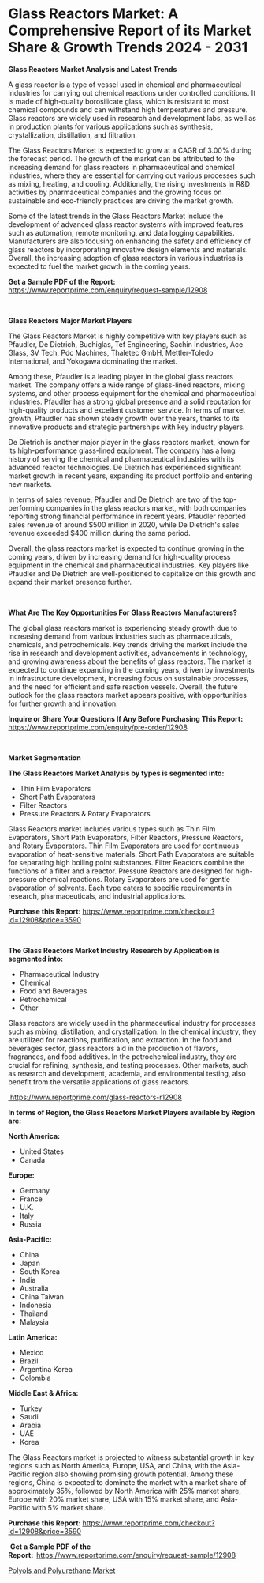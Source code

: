 <p><h1>Glass Reactors Market: A Comprehensive Report of its Market Share & Growth Trends 2024 - 2031</h1></p><p><strong>Glass Reactors Market Analysis and Latest Trends</strong></p>
<p><p>A glass reactor is a type of vessel used in chemical and pharmaceutical industries for carrying out chemical reactions under controlled conditions. It is made of high-quality borosilicate glass, which is resistant to most chemical compounds and can withstand high temperatures and pressure. Glass reactors are widely used in research and development labs, as well as in production plants for various applications such as synthesis, crystallization, distillation, and filtration.</p><p>The Glass Reactors Market is expected to grow at a CAGR of 3.00% during the forecast period. The growth of the market can be attributed to the increasing demand for glass reactors in pharmaceutical and chemical industries, where they are essential for carrying out various processes such as mixing, heating, and cooling. Additionally, the rising investments in R&D activities by pharmaceutical companies and the growing focus on sustainable and eco-friendly practices are driving the market growth.</p><p>Some of the latest trends in the Glass Reactors Market include the development of advanced glass reactor systems with improved features such as automation, remote monitoring, and data logging capabilities. Manufacturers are also focusing on enhancing the safety and efficiency of glass reactors by incorporating innovative design elements and materials. Overall, the increasing adoption of glass reactors in various industries is expected to fuel the market growth in the coming years.</p></p>
<p><strong>Get a Sample PDF of the Report:&nbsp;</strong> <a href="https://www.reportprime.com/enquiry/request-sample/12908">https://www.reportprime.com/enquiry/request-sample/12908</a></p>
<p>&nbsp;</p>
<p><strong>Glass Reactors Major Market Players</strong></p>
<p><p>The Glass Reactors Market is highly competitive with key players such as Pfaudler, De Dietrich, Buchiglas, Tef Engineering, Sachin Industries, Ace Glass, 3V Tech, Pdc Machines, Thaletec GmbH, Mettler-Toledo International, and Yokogawa dominating the market.</p><p>Among these, Pfaudler is a leading player in the global glass reactors market. The company offers a wide range of glass-lined reactors, mixing systems, and other process equipment for the chemical and pharmaceutical industries. Pfaudler has a strong global presence and a solid reputation for high-quality products and excellent customer service. In terms of market growth, Pfaudler has shown steady growth over the years, thanks to its innovative products and strategic partnerships with key industry players.</p><p>De Dietrich is another major player in the glass reactors market, known for its high-performance glass-lined equipment. The company has a long history of serving the chemical and pharmaceutical industries with its advanced reactor technologies. De Dietrich has experienced significant market growth in recent years, expanding its product portfolio and entering new markets.</p><p>In terms of sales revenue, Pfaudler and De Dietrich are two of the top-performing companies in the glass reactors market, with both companies reporting strong financial performance in recent years. Pfaudler reported sales revenue of around $500 million in 2020, while De Dietrich's sales revenue exceeded $400 million during the same period.</p><p>Overall, the glass reactors market is expected to continue growing in the coming years, driven by increasing demand for high-quality process equipment in the chemical and pharmaceutical industries. Key players like Pfaudler and De Dietrich are well-positioned to capitalize on this growth and expand their market presence further.</p></p>
<p>&nbsp;</p>
<p><strong>What Are The Key Opportunities For Glass Reactors Manufacturers?</strong></p>
<p><p>The global glass reactors market is experiencing steady growth due to increasing demand from various industries such as pharmaceuticals, chemicals, and petrochemicals. Key trends driving the market include the rise in research and development activities, advancements in technology, and growing awareness about the benefits of glass reactors. The market is expected to continue expanding in the coming years, driven by investments in infrastructure development, increasing focus on sustainable processes, and the need for efficient and safe reaction vessels. Overall, the future outlook for the glass reactors market appears positive, with opportunities for further growth and innovation.</p></p>
<p><strong>Inquire or Share Your Questions If Any Before Purchasing This Report:</strong> <a href="https://www.reportprime.com/enquiry/pre-order/12908">https://www.reportprime.com/enquiry/pre-order/12908</a></p>
<p>&nbsp;</p>
<p><strong>Market Segmentation</strong></p>
<p><strong>The Glass Reactors Market Analysis by types is segmented into:</strong></p>
<p><ul><li>Thin Film Evaporators</li><li>Short Path Evaporators</li><li>Filter Reactors</li><li>Pressure Reactors & Rotary Evaporators</li></ul></p>
<p><p>Glass Reactors market includes various types such as Thin Film Evaporators, Short Path Evaporators, Filter Reactors, Pressure Reactors, and Rotary Evaporators. Thin Film Evaporators are used for continuous evaporation of heat-sensitive materials. Short Path Evaporators are suitable for separating high boiling point substances. Filter Reactors combine the functions of a filter and a reactor. Pressure Reactors are designed for high-pressure chemical reactions. Rotary Evaporators are used for gentle evaporation of solvents. Each type caters to specific requirements in research, pharmaceuticals, and industrial applications.</p></p>
<p><strong>Purchase this Report:&nbsp;</strong><a href="https://www.reportprime.com/checkout?id=12908&price=3590">https://www.reportprime.com/checkout?id=12908&price=3590</a></p>
<p>&nbsp;</p>
<p><strong>The Glass Reactors Market Industry Research by Application is segmented into:</strong></p>
<p><ul><li>Pharmaceutical Industry</li><li>Chemical</li><li>Food and Beverages</li><li>Petrochemical</li><li>Other</li></ul></p>
<p><p>Glass reactors are widely used in the pharmaceutical industry for processes such as mixing, distillation, and crystallization. In the chemical industry, they are utilized for reactions, purification, and extraction. In the food and beverages sector, glass reactors aid in the production of flavors, fragrances, and food additives. In the petrochemical industry, they are crucial for refining, synthesis, and testing processes. Other markets, such as research and development, academia, and environmental testing, also benefit from the versatile applications of glass reactors.</p></p>
<p><a href="https://www.reportprime.com/glass-reactors-r12908">&nbsp;https://www.reportprime.com/glass-reactors-r12908</a></p>
<p><strong>In terms of Region, the Glass Reactors Market Players available by Region are:</strong></p>
<p>
    <p> <strong> North America: </strong>
        <ul>
            <li>United States</li>
            <li>Canada</li>
        </ul>
        </p> 
    <p> <strong> Europe: </strong>
        <ul>
            <li>Germany</li>
            <li>France</li>
            <li>U.K.</li>
            <li>Italy</li>
            <li>Russia</li>
        </ul>
        </p> 
    <p> <strong> Asia-Pacific: </strong>
        <ul>
            <li>China</li>
            <li>Japan</li>
            <li>South Korea</li>
            <li>India</li>
            <li>Australia</li>
            <li>China Taiwan</li>
            <li>Indonesia</li>
            <li>Thailand</li>
            <li>Malaysia</li>
        </ul>
        </p> 
    <p> <strong> Latin America: </strong>
        <ul>
            <li>Mexico</li>
            <li>Brazil</li>
            <li>Argentina Korea</li>
            <li>Colombia</li>
        </ul>
        </p> 
    <p> <strong> Middle East & Africa: </strong>
        <ul>
            <li>Turkey</li>
            <li>Saudi</li>
            <li>Arabia</li>
            <li>UAE</li>
            <li>Korea</li>
        </ul>
    </p>
    </p>
<p><p>The Glass Reactors market is projected to witness substantial growth in key regions such as North America, Europe, USA, and China, with the Asia-Pacific region also showing promising growth potential. Among these regions, China is expected to dominate the market with a market share of approximately 35%, followed by North America with 25% market share, Europe with 20% market share, USA with 15% market share, and Asia-Pacific with 5% market share.</p></p>
<p><strong>Purchase this Report: </strong><a href="https://www.reportprime.com/checkout?id=12908&price=3590">https://www.reportprime.com/checkout?id=12908&price=3590</a></p>
<p>&nbsp;<strong>Get a Sample PDF of the Report:&nbsp;&nbsp;</strong><a href="https://www.reportprime.com/enquiry/request-sample/12908">https://www.reportprime.com/enquiry/request-sample/12908</a></p>
<p><strong></strong></p>
<p><p><a href="https://changeable-paste-463.notion.site/Polyols-and-Polyurethane-Market-Size-Growing-and-Forecasted-for-period-from-2024-2031-and-provides-8988c740c63a4bdbb83ed961807a151c">Polyols and Polyurethane Market</a></p></p>